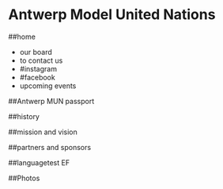 # Antwerp Model United Nations
##home
- our board
- to contact us
- #instagram
- #facebook
- upcoming events
  
##Antwerp MUN passport

##history

##mission and vision

##partners and sponsors

##languagetest EF

##Photos




